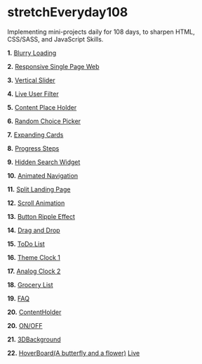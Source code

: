 # stretchEveryday108

Implementing mini-projects daily for 108 days, to sharpen HTML, CSS/SASS, and JavaScript Skills.

**1.** [Blurry Loading](https://github.com/whoinlee/stretchDaily108_vanillaJS/tree/main/p_001_081221)

**2.** [Responsive Single Page Web](https://github.com/whoinlee/stretchDaily108_vanillaJS/tree/main/p_002_0822-RSA)

**3.** [Vertical Slider](https://github.com/whoinlee/stretchDaily108_vanillaJS/tree/main/p_003_081321)

**4.** [Live User Filter](https://github.com/whoinlee/stretchDaily108_vanillaJS/tree/main/p_004_081421)

**5.** [Content Place Holder](https://github.com/whoinlee/stretchDaily108_vanillaJS/tree/main/p_005_081521)

**6.** [Random Choice Picker](https://github.com/whoinlee/stretchDaily108_vanillaJS/tree/main/p_006_081621)

**7.** [Expanding Cards](https://github.com/whoinlee/stretchDaily108_vanillaJS/tree/main/p_007_081721)

**8.** [Progress Steps](https://github.com/whoinlee/stretchDaily108_vanillaJS/tree/main/p_008_081821)

**9.** [Hidden Search Widget](https://github.com/whoinlee/stretchDaily108_vanillaJS/tree/main/p_009_081921)

**10.** [Animated Navigation](https://github.com/whoinlee/stretchDaily108_vanillaJS/tree/main/p_010_082021)

**11.** [Split Landing Page](https://github.com/whoinlee/stretchDaily108_vanillaJS/tree/main/p_011_082121)

**12.** [Scroll Animation](https://github.com/whoinlee/stretchDaily108_vanillaJS/tree/main/p_012_082321)

**13.** [Button Ripple Effect](https://github.com/whoinlee/stretchDaily108_vanillaJS/tree/main/p_013_082421)

**14.** [Drag and Drop](https://github.com/whoinlee/stretchDaily108_vanillaJS/tree/main/p_014_082521)

**15.** [ToDo List](https://github.com/whoinlee/stretchDaily108_vanillaJS/tree/main/p_015_0826-ToDoList)

**16.** [Theme Clock 1](https://github.com/whoinlee/stretchDaily108_vanillaJS/tree/main/p_016_0827-Clock1)

**17.** [Analog Clock 2](https://github.com/whoinlee/stretchDaily108_vanillaJS/tree/main/p_017_0828-Clock2)

**18.** [Grocery List](https://github.com/whoinlee/stretchDaily108_vanillaJS/tree/main/p_018_0829-GroceryList)

**19.** [FAQ](https://github.com/whoinlee/stretchDaily108_vanillaJS/tree/main/p_019_0830-FAQ)

**20.** [ContentHolder](https://github.com/whoinlee/stretchDaily108_vanillaJS/tree/main/p_020_0831-ContentHolder)

**20.** [ON/OFF](https://github.com/whoinlee/stretchDaily108_vanillaJS/tree/main/p_021_0901-OnOff)

**21.** [3DBackground](https://github.com/whoinlee/stretchDaily108_vanillaJS/tree/main/p_022_0902-3DBackground)

**22.** [HoverBoard(A butterfly and a flower)](https://github.com/whoinlee/stretchDaily108_vanillaJS/tree/main/p_023_0903-HoverBoard) [Live](http://www.whoin.net/demo/hoverBoard/index.html)
